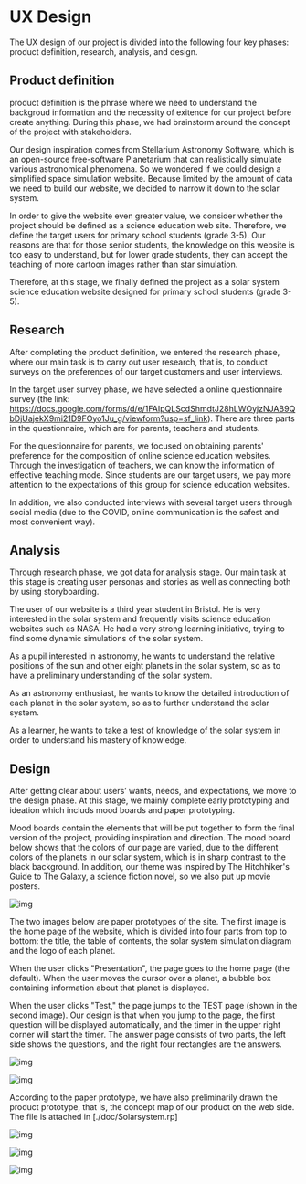 # UX Design

The UX design of our project is divided into the following four key phases: product definition, research, analysis, and design.

## Product definition

product definition is the phrase where we need to understand the backgroud information and the necessity of exitence for our project before create anything. During this phase, we had brainstorm around the concept of the project with stakeholders.

Our design inspiration comes from Stellarium Astronomy Software, which is an open-source free-software Planetarium that can realistically simulate various astronomical phenomena. So we wondered if we could design a simplified space simulation website. Because limited by the amount of data we need to build our website, we decided to narrow it down to the solar system.

In order to give the website even greater value, we consider whether the project should be defined as a science education web site. Therefore, we define the target users for primary school students (grade 3-5). Our reasons are that for those senior students, the knowledge on this website is too easy to understand, but for lower grade students, they can accept the teaching of more cartoon images rather than star simulation.

Therefore, at this stage, we finally defined the project as a solar system science education website designed for primary school students (grade 3-5).

## Research

After completing the product definition, we entered the research phase, where our main task is to carry out user research, that is, to conduct surveys on the preferences of our target customers and user interviews.

In the target user survey phase, we have selected a online questionnaire survey (the link: https://docs.google.com/forms/d/e/1FAIpQLScdShmdtJ28hLWOyjzNJAB9QbDjUajekX9mi21D9FOyo1Ju_g/viewform?usp=sf_link). There are three parts in the questionnaire, which are for parents, teachers and students.

For the questionnaire for parents, we focused on obtaining parents' preference for the composition of online science education websites. Through the investigation of teachers, we can know the information of effective teaching mode. Since students are our target users, we pay more attention to the expectations of this group for science education websites.

In addition, we also conducted interviews with several target users through social media (due to the COVID, online communication is the safest and most convenient way).

## Analysis

Through research phase, we got data for analysis stage. Our main task at this stage is creating user personas and stories as well as connecting both by using storyboarding.

The user of our website is a third year student in Bristol. He is very interested in the solar system and frequently visits science education websites such as NASA. He had a very strong learning initiative, trying to find some dynamic simulations of the solar system.

As a pupil interested in astronomy, he wants to understand the relative positions of the sun and other eight planets in the solar system, so as to have a preliminary understanding of the solar system.

As an astronomy enthusiast, he wants to know the detailed introduction of each planet in the solar system, so as to further understand the solar system.

As a learner, he wants to take a test of knowledge of the solar system in order to understand his mastery of knowledge.

## Design

After getting clear about users’ wants, needs, and expectations, we move to the design phase. At this stage, we mainly complete early prototyping and ideation which includs mood boards and paper prototyping.

Mood boards contain the elements that will be put together to form the final version of the project, providing inspiration and direction. The mood board below shows that the colors of our page are varied, due to the different colors of the planets in our solar system, which is in sharp contrast to the black background. In addition, our theme was inspired by The Hitchhiker's Guide to The Galaxy, a science fiction novel, so we also put up movie posters.

![img](./pictures/Moodboard.png?lastModify=1619853014)

The two images below are paper prototypes of the site. The first image is the home page of the website, which is divided into four parts from top to bottom: the title, the table of contents, the solar system simulation diagram and the logo of each planet.

When the user clicks "Presentation", the page goes to the home page (the default). When the user moves the cursor over a planet, a bubble box containing information about that planet is displayed.

When the user clicks "Test," the page jumps to the TEST page (shown in the second image). Our design is that when you jump to the page, the first question will be displayed automatically, and the timer in the upper right corner will start the timer. The answer page consists of two parts, the left side shows the questions, and the right four rectangles are the answers.

![img](./pictures/paper1.jpeg?lastModify=1619853014)

![img](./pictures/paper2.jpeg?lastModify=1619853014)

According to the paper prototype, we have also preliminarily drawn the product prototype, that is, the concept map of our product on the web side. The file is attached in [./doc/Solarsystem.rp]

![img](./pictures/homepage.png?lastModify=1619853014)

![img](./pictures/testpage.png?lastModify=1619853014)

![img](./pictures/finalpage.png?lastModify=1619853014)

